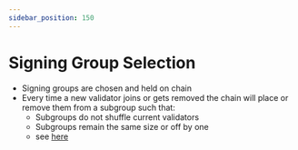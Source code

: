 ```yaml
---
sidebar_position: 150
---
```


# Signing Group Selection

- Signing groups are chosen and held on chain
- Every time a new validator joins or gets removed the chain will place or remove them from a subgroup such that:
  - Subgroups do not shuffle current validators
  - Subgroups remain the same size or off by one
  - see [here](https://github.com/entropyxyz/entropy-core/blob/master/pallets/staking/src/lib.rs#L344)
